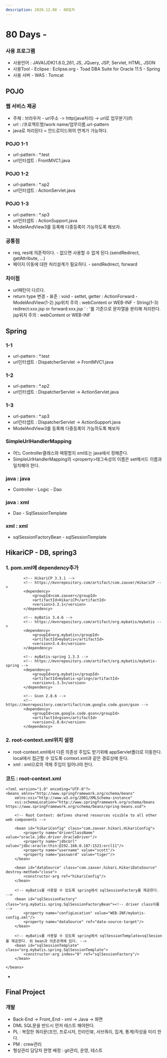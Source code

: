 ```yaml
---
description: 2020.12.08 - 80일차
---
```


# 80 Days -

### 사용 프로그램

* 사용언어 : JAVA\(JDK\)1.8.0\_261, JS, JQuery, JSP, Servlet, HTML, JSON
* 사용Tool  - Eclipse : Eclipse.org - Toad DBA Suite for Oracle 11.5 - Spring
* 사용 서버 - WAS : Tomcat

## POJO

### 웹 서비스 제공

* 주체 : 브라우저 - url주소 -&gt; http\(java처리\) -&gt; url로 업무분기\(if\)
* url : /프로젝트명/work name/업무이름.url-pattern
* java로 처리된다 = 안드로이드와의 연계가 가능하다.

### POJO 1-1

* url-pattern : \*.test
* url인터셉트 : FrontMVC1.java

### POJO 1-2

* url-pattern : \*.sp2
* url인터셉트 :  ActionServlet.java

### POJO 1-3

* url-pattern : \*.sp3
* url인터셉트 : ActionSupport.java
* ModelAndView3를 등록해 다중등록이 가능하도록 해보자.

### 공통점

* req, res에 의존적이다. - 없으면 사용할 수 없게 된다.\(sendRedirect, getAttribute, ...\)
* 페이지 이동에 대한 처리설계가 필요하다. - sendRedirect, forward

### 차이점

* url패턴이 다르다.
* return type 변경 - 표준 : void - settet, getter : ActionForward - ModelAndView\(1-2\)   jsp위치 주의 : webContent or WEB-INF - String\(1-3\)   redirect:xxx.jsp or forward:xxx.jsp   ' : '를 기준으로 문자열을 분리해 처리한다.   jsp위치 주의 : webContent or WEB-INF

## Spring

### 1-1

* url-pattern : \*.test
* url인터셉트 : DispatcherServlet -&gt; FrontMVC1.java

### 1-2

* url-pattern : \*.sp2
* url인터셉트 : DispatcherServlet -&gt; ActionServlet.java

### 1-3

* url-pattern : \*.sp3
* url인터셉트 : DispatcherServlet -&gt; ActionSupport.java
* ModelAndView3를 등록해 다중등록이 가능하도록 해보자

### SimpleUrlHandlerMapping

* 어느 Controller클래스와 매핑할지 xml또는 java에서 정해준다.
* SimpleUrlHandlerMapping의 &lt;property&gt;태그속성의 이름은 set메서드 이름과 일치해야 한다.

### java : java

* Controller - Logic - Dao

### java : xml

* Dao - SqlSessionTemplate

### xml : xml

* sqlSessionFactoryBean - sqlSessionTemplate

## HikariCP - DB, spring3

### 1. pom.xml에 dependency추가

```markup
		<!-- HikariCP 3.3.1 -->
		<!-- https://mvnrepository.com/artifact/com.zaxxer/HikariCP -->
		<dependency>
		    <groupId>com.zaxxer</groupId>
		    <artifactId>HikariCP</artifactId>
		    <version>3.3.1</version>
		</dependency>
		
		<!-- myBatis 3.4.6 -->
		<!-- https://mvnrepository.com/artifact/org.mybatis/mybatis -->
		<dependency>
		    <groupId>org.mybatis</groupId>
		    <artifactId>mybatis</artifactId>
		    <version>3.4.6</version>
		</dependency>
		
		<!-- myBatis-spring 1.3.3 -->
		<!-- https://mvnrepository.com/artifact/org.mybatis/mybatis-spring -->
		<dependency>
		    <groupId>org.mybatis</groupId>
		    <artifactId>mybatis-spring</artifactId>
		    <version>1.3.3</version>
		</dependency>
		
		<!-- Gson 2.8.6 -->
		<!-- https://mvnrepository.com/artifact/com.google.code.gson/gson -->
		<dependency>
		    <groupId>com.google.code.gson</groupId>
		    <artifactId>gson</artifactId>
		    <version>2.8.6</version>
		</dependency>
```

### 2. root-context.xml위치 설정

* root-context.xml에서 다른 의존성 주입도 받기위해 appServlet폴더로 이동한다. local에서 접근할 수 있도록 context.xml과 같은 경로상에 둔다.
* xml : xml으로의 객체 주입이 일어나야 한다.

### 코드 : root-context.xml

```markup
<?xml version="1.0" encoding="UTF-8"?>
<beans xmlns="http://www.springframework.org/schema/beans"
	xmlns:xsi="http://www.w3.org/2001/XMLSchema-instance"
	xsi:schemaLocation="http://www.springframework.org/schema/beans https://www.springframework.org/schema/beans/spring-beans.xsd">
	
	<!-- Root Context: defines shared resources visible to all other web components -->
	
	<bean id="hikariConfig" class="com.zaxxer.hikari.HikariConfig">
		<property name="driverClassName" value="oracle.jdbc.driver.OracleDriver"/>
		<property name="jdbcUrl" value="jdbc:oracle:thin:@192.168.0.187:1521:orcl11"/>
		<property name="username" value="scott"/>
		<property name="password" value="tiger"/>
	</bean>
	
	<bean id="dataSource" class="com.zaxxer.hikari.HikariDataSource" destroy-method="close">
		<constructor-arg ref="hikariConfig"/>	
	</bean>
	
	<!-- myBatis를 사용할 수 있도록 spring에서 sqlSessionFactory를 제공한다. -->
	<bean id="sqlSessionFactory" class="org.mybatis.spring.SqlSessionFactoryBean"><!-- driver class이름 -->
		<property name="configLocation" value="WEB-INF/mybatis-config.xml"/>
		<property name="dataSource" ref="data-source-target"/>
	</bean>
	
	<!-- myBatis를 사용할 수 있도록 spring에서 sqlSessionTemplate=sqlSesion를 제공한다. 위 bean과 의존관계에 있다. -->
	<bean id="sqlSessionTemplate" class="org.mybatis.spring.SqlSessionTemplate">
		<constructor-arg index="0" ref="sqlSessionFactory"/>
	</bean>
		
</beans>
```

* 
## Final Project

### 개발

* Back-End -&gt; Front\_End - xml -&gt; Java -&gt; 화면
* DML SQL문을 반드시 먼저 테스트 해야한다.
* PL : 복잡한 쿼리문\(조인, 프로시저, 인라인뷰, 서브쿼리, 집계, 통계\)작성을 미리 한다.
* PM : crew관리
* 형상관리 담당자 한명 배정 : git관리, 운영, 테스트

